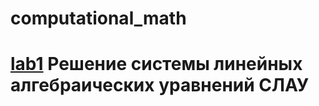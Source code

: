 # computational_math
# [lab1](https://github.com/kkkooolllyyyaaa/computational_math/tree/master/comp-math-1) Решение системы линейных алгебраических уравнений СЛАУ

